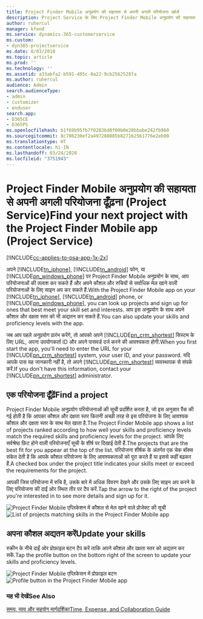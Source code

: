 ```yaml
---
title: Project Finder Mobile अनुप्रयोग की सहायता से अपनी अगली परियोजना खोजें
description: Project Service के लिए Project Finder Mobile अनुप्रयोग की सहायता से अपनी अगली परियोजना ढूँढ़ने का तरीका
author: ruhercul
manager: kfend
ms.service: dynamics-365-customerservice
ms.custom:
- dyn365-projectservice
ms.date: 8/03/2018
ms.topic: article
ms.prod: ''
ms.technology: ''
ms.assetid: a33abfa2-b591-495c-8a22-9cb2562528fa
ms.author: ruhercul
audience: Admin
search.audienceType:
- admin
- customizer
- enduser
search.app:
- D365CE
- D365PS
ms.openlocfilehash: b1f69b95fb7f02836d8f00b0e28bbabe242fb960
ms.sourcegitcommit: 8c786230ef2a497280885b827162561776e2eb00
ms.translationtype: HT
ms.contentlocale: hi-IN
ms.lasthandoff: 03/24/2020
ms.locfileid: "3751943"
---
```

# <a name="find-your-next-project-with-the-project-finder-mobile-app-project-service"></a><span data-ttu-id="c2bb0-103">Project Finder Mobile अनुप्रयोग की सहायता से अपनी अगली परियोजना ढूँढ़ना (Project Service)</span><span class="sxs-lookup"><span data-stu-id="c2bb0-103">Find your next project with the Project Finder Mobile app (Project Service)</span></span>

[!INCLUDE[cc-applies-to-psa-app-1x-2x](../includes/cc-applies-to-psa-app-1x-2x.md)]

<span data-ttu-id="c2bb0-104">अपने [!INCLUDE[tn_iphone](../includes/tn-iphone.md)], [!INCLUDE[tn_android](../includes/tn-android.md)] फोन, या [!INCLUDE[pn_windows_phone](../includes/pn-windows-phone.md)] पर Project Finder Mobile अनुप्रयोग के साथ, आप परियोजनाओं की तलाश कर सकते हैं और अपने कौशल और रुचियों से सर्वाधिक मेल खाने वाली परियोजनाओं के लिए साइन अप कर सकते हैं.</span><span class="sxs-lookup"><span data-stu-id="c2bb0-104">With the Project Finder Mobile app on your [!INCLUDE[tn_iphone](../includes/tn-iphone.md)], [!INCLUDE[tn_android](../includes/tn-android.md)] phone, or [!INCLUDE[pn_windows_phone](../includes/pn-windows-phone.md)], you can look up projects and sign up for ones that best meet your skill set and interests.</span></span> <span data-ttu-id="c2bb0-105">आप इस अनुप्रयोग के साथ अपने कौशल और दक्षता स्‍तर को भी अद्यतन कर सकते हैं.</span><span class="sxs-lookup"><span data-stu-id="c2bb0-105">You can also update your skills and proficiency levels with the app.</span></span>  
  
 <span data-ttu-id="c2bb0-106">जब आप पहले अनुप्रयोग प्रारंभ करेंगे, तो आपको अपने [!INCLUDE[pn_crm_shortest](../includes/pn-crm-shortest.md)] सिस्टम के लिए URL, अपना उपयोगकर्ता ID और अपने पासवर्ड दर्ज करने की आवश्यकता होगी.</span><span class="sxs-lookup"><span data-stu-id="c2bb0-106">When you first start the app, you'll need to enter the URL for your [!INCLUDE[pn_crm_shortest](../includes/pn-crm-shortest.md)] system, your user ID, and your password.</span></span> <span data-ttu-id="c2bb0-107">यदि आपके पास यह जानकारी नहीं है, तो अपने [!INCLUDE[pn_crm_shortest](../includes/pn-crm-shortest.md)] व्यवस्थापक से संपर्क करें.</span><span class="sxs-lookup"><span data-stu-id="c2bb0-107">If you don't have this information,  contact your [!INCLUDE[pn_crm_shortest](../includes/pn-crm-shortest.md)] administrator.</span></span>  
  
## <a name="find-a-project"></a><span data-ttu-id="c2bb0-108">एक परियोजना ढूँढ़ें</span><span class="sxs-lookup"><span data-stu-id="c2bb0-108">Find a project</span></span>  
 <span data-ttu-id="c2bb0-109">Project Finder Mobile अनुप्रयोग परियोजनाओं की सूची प्रदर्शित करता है, जो इस अनुसार रैंक की गई होती है कि आपका कौशल और दक्षता स्‍तर कितनी अच्छी तरह से इस परियोजना के लिए आवश्‍यक कौशल और दक्षता स्‍तर के साथ मेल खाता है.</span><span class="sxs-lookup"><span data-stu-id="c2bb0-109">The Project Finder Mobile app shows a list of projects ranked according to how well your skills and proficiency levels match the required skills and proficiency levels for the project.</span></span> <span data-ttu-id="c2bb0-110">आपके लिए सर्वश्रेष्ठ फ़िट होने वाली परियोजनाएँ सूची के शीर्ष पर दिखाई देती हैं.</span><span class="sxs-lookup"><span data-stu-id="c2bb0-110">The projects that are the best fit for you appear at the top of the list.</span></span> <span data-ttu-id="c2bb0-111">परियोजना शीर्षक के अंतर्गत एक चेक बॉक्‍स संकेत देती है कि आपके कौशल परियोजना के लिए आवश्‍यकताओं को पूरा करते हैं या इससे कहीं बढ़कर हैं.</span><span class="sxs-lookup"><span data-stu-id="c2bb0-111">A checked box under the project title indicates your skills meet or exceed the requirements for the project.</span></span>  
  
 <span data-ttu-id="c2bb0-112">आपकी जिस परियोजना में रुचि है, उसके बारे में अधिक विवरण देखने और उसके लिए साइन अप करने के लिए परियोजना की दाईं ओर स्थित तीर पर टैप करें.</span><span class="sxs-lookup"><span data-stu-id="c2bb0-112">Tap the arrow to the right of the project you're interested in to see more details and sign up for it.</span></span>  
  
 <span data-ttu-id="c2bb0-113">![Project Finder Mobile एप्लिकेशन में कौशल से मेल खाने वाले प्रोजेक्ट की सूची](../project-service/media/project-service-project-finder-list.png "Project Finder Mobile एप्लिकेशन में कौशल से मेल खाने वाले प्रोजेक्ट की सूची")</span><span class="sxs-lookup"><span data-stu-id="c2bb0-113">![List of projects matching skills in the Project Finder Mobile app](../project-service/media/project-service-project-finder-list.png "List of projects matching skills in the Project Finder Mobile app")</span></span>  
  
## <a name="update-your-skills"></a><span data-ttu-id="c2bb0-114">अपना कौशल अद्यतन करें</span><span class="sxs-lookup"><span data-stu-id="c2bb0-114">Update your skills</span></span>  
 <span data-ttu-id="c2bb0-115">स्क्रीन के नीचे दाईं ओर प्रोफ़ाइल बटन टैप करें ताकि अपने कौशल और दक्षता स्तर को अद्यतन कर सकें.</span><span class="sxs-lookup"><span data-stu-id="c2bb0-115">Tap the profile button on the bottom right of the screen to update your skills and proficiency levels.</span></span>  
  
 <span data-ttu-id="c2bb0-116">![Project Finder Mobile एप्लिकेसन में प्रोफ़ाइल बटन](../project-service/media/project-service-project-finder-profile.png "Project Finder Mobile एप्लिकेसन में प्रोफ़ाइल बटन")</span><span class="sxs-lookup"><span data-stu-id="c2bb0-116">![Profile button in the Project Finder Mobile app](../project-service/media/project-service-project-finder-profile.png "Profile button in the Project Finder Mobile app")</span></span>  
  
### <a name="see-also"></a><span data-ttu-id="c2bb0-117">यह भी देखें</span><span class="sxs-lookup"><span data-stu-id="c2bb0-117">See Also</span></span>  
 [<span data-ttu-id="c2bb0-118">समय, व्यय और सहयोग मार्गदर्शिका</span><span class="sxs-lookup"><span data-stu-id="c2bb0-118">Time, Expense, and Collaboration Guide</span></span>](../project-service/time-expense-collaboration-guide.md)

